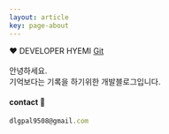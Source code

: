 ```yaml
---
layout: article
key: page-about
---
```


:heart: DEVELOPER HYEMI [Git](https://github.com/dlgpal95)
<br/><br/>
안녕하세요. <br/>
기억보다는 기록을 하기위한 개발블로그입니다.
#### contact :eyes:
```javascript
dlgpal9508@gmail.com
```

